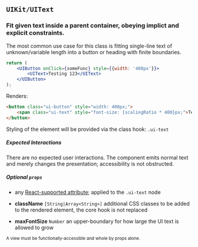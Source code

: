 ## `UIKit/UIText`
### Fit given text inside a parent container, obeying implict and explicit constraints.

The most common use case for this class is fitting single-line text of unknown/variable length into a button or heading with finite boundaries.

```jsx
return (
    <UIButton onClick={someFunc} style={{width: '400px'}}>
        <UIText>Testing 123</UIText>
    </UIButton>
);
```

Renders:

```html
<button class="ui-button" style="width: 400px;">
    <span class="ui-text" style="font-size: {scalingRatio * 400}px;">Testing 123</span>
</button>
```

Styling of the element will be provided via the class hook: `.ui-text`


##### Expected Interactions

There are no expected user interactions. The component emits normal text and merely changes the presentation; accessibility is not obstructed.


##### Optional `props`

- any [React-supported attribute](https://facebook.github.io/react/docs/tags-and-attributes.html#html-attributes); applied to the `.ui-text` node

- **className** `[String|Array<String>]`
  additional CSS classes to be added to the rendered element, the core hook is not replaced

- **maxFontSize** `Number`
  an upper-boundary for how large the UI text is allowed to grow


<sub>A view must be functionally-accessible and whole by props alone.</sub>
